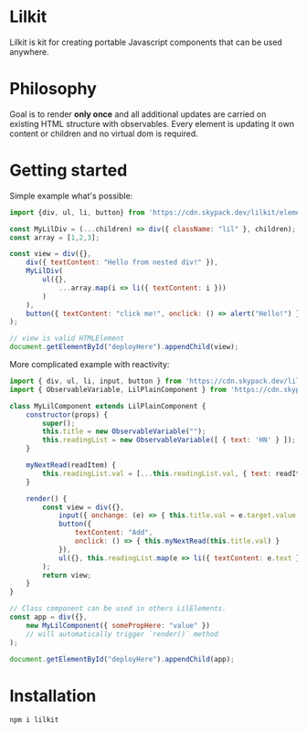 # Lilkit
Lilkit is kit for creating portable Javascript components that can be used anywhere.

# Philosophy
Goal is to render **only once** and all additional updates are carried on existing HTML structure with observables. Every element is updating it own content or children and no virtual dom is required.

# Getting started

Simple example what's possible:

```js
import {div, ul, li, button} from 'https://cdn.skypack.dev/lilkit/elements';

const MyLilDiv = (...children) => div({ className: "lil" }, children);
const array = [1,2,3];

const view = div({},
    div({ textContent: "Hello from nested div!" }),
    MyLilDiv(
        ul({},
            ...array.map(i => li({ textContent: i }))
        )
    ),
    button({ textContent: "click me!", onclick: () => alert("Hello!") })
);

// view is valid HTMLElement
document.getElementById("deployHere").appendChild(view);
```

More complicated example with reactivity:

```js
import { div, ul, li, input, button } from 'https://cdn.skypack.dev/lilkit/elements';
import { ObservableVariable, LilPlainComponent } from 'https://cdn.skypack.dev/lilkit/core';

class MyLilComponent extends LilPlainComponent {
    constructor(props) {
        super();
        this.title = new ObservableVariable("");
        this.readingList = new ObservableVariable([ { text: 'HN' } ]);
    }

    myNextRead(readItem) {
        this.readingList.val = [...this.readingList.val, { text: readItem }];
    }

    render() {
        const view = div({},
            input({ onchange: (e) => { this.title.val = e.target.value; } }),
            button({ 
                textContent: "Add",
                onclick: () => { this.myNextRead(this.title.val) } 
            }),
            ul({}, this.readingList.map(e => li({ textContent: e.text })))
        );
        return view;
    }
}

// Class component can be used in others LilElements.
const app = div({},
    new MyLilComponent({ somePropHere: "value" }) 
    // will automatically trigger `render()` method
);

document.getElementById("deployHere").appendChild(app);
```

# Installation

```
npm i lilkit
```